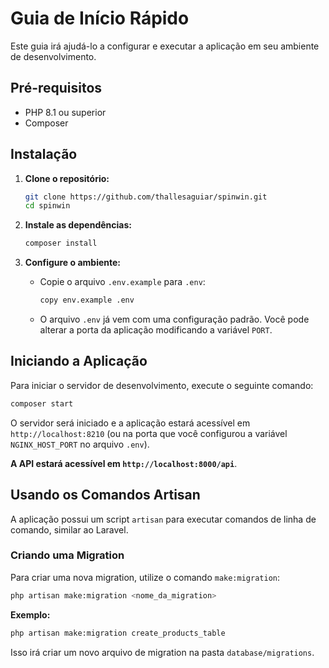 # Guia de Início Rápido

Este guia irá ajudá-lo a configurar e executar a aplicação em seu ambiente de desenvolvimento.

## Pré-requisitos

- PHP 8.1 ou superior
- Composer

## Instalação

1. **Clone o repositório:**
   ```bash
   git clone https://github.com/thallesaguiar/spinwin.git
   cd spinwin
   ```

2. **Instale as dependências:**
   ```bash
   composer install
   ```

3. **Configure o ambiente:**
   - Copie o arquivo `.env.example` para `.env`:
     ```bash
     copy env.example .env
     ```
   - O arquivo `.env` já vem com uma configuração padrão. Você pode alterar a porta da aplicação modificando a variável `PORT`.

## Iniciando a Aplicação

Para iniciar o servidor de desenvolvimento, execute o seguinte comando:

```bash
composer start
```

O servidor será iniciado e a aplicação estará acessível em `http://localhost:8210` (ou na porta que você configurou a variável `NGINX_HOST_PORT` no arquivo `.env`).

**A API estará acessível em `http://localhost:8000/api`**.

## Usando os Comandos Artisan

A aplicação possui um script `artisan` para executar comandos de linha de comando, similar ao Laravel.

### Criando uma Migration

Para criar uma nova migration, utilize o comando `make:migration`:

```bash
php artisan make:migration <nome_da_migration>
```

**Exemplo:**

```bash
php artisan make:migration create_products_table
```

Isso irá criar um novo arquivo de migration na pasta `database/migrations`.